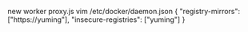 new worker
proxy.js
vim /etc/docker/daemon.json
{
    "registry-mirrors": ["https://yuming"],
    "insecure-registries": ["yuming"]
}